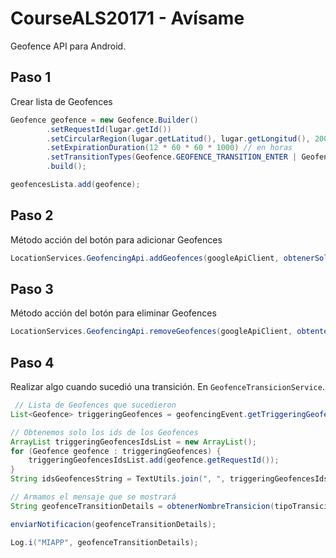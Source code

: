 # CourseALS20171 - Avísame

Geofence API para Android.

## Paso 1

Crear lista de Geofences

```java
Geofence geofence = new Geofence.Builder()
        .setRequestId(lugar.getId())
        .setCircularRegion(lugar.getLatitud(), lugar.getLongitud(), 200) // radio en metros
        .setExpirationDuration(12 * 60 * 60 * 1000) // en horas
        .setTransitionTypes(Geofence.GEOFENCE_TRANSITION_ENTER | Geofence.GEOFENCE_TRANSITION_EXIT)
        .build();

geofencesLista.add(geofence);
```

## Paso 2

Método acción del botón para adicionar Geofences

```java
LocationServices.GeofencingApi.addGeofences(googleApiClient, obtenerSolicitudGeofencing(), obtenterPendingIntent()).setResultCallback(this);
```

## Paso 3

Método acción del botón para eliminar Geofences

```java
LocationServices.GeofencingApi.removeGeofences(googleApiClient, obtenterPendingIntent()).setResultCallback(this);
```

## Paso 4

Realizar algo cuando sucedió una transición. En `GeofenceTransicionService`.

```java
 // Lista de Geofences que sucedieron
List<Geofence> triggeringGeofences = geofencingEvent.getTriggeringGeofences();

// Obtenemos solo los ids de los Geofences
ArrayList triggeringGeofencesIdsList = new ArrayList();
for (Geofence geofence : triggeringGeofences) {
    triggeringGeofencesIdsList.add(geofence.getRequestId());
}
String idsGeofencesString = TextUtils.join(", ", triggeringGeofencesIdsList);

// Armamos el mensaje que se mostrará
String geofenceTransitionDetails = obtenerNombreTransicion(tipoTransicion) + " a " + idsGeofencesString;

enviarNotificacion(geofenceTransitionDetails);

Log.i("MIAPP", geofenceTransitionDetails);
```